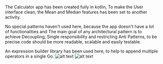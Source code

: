 The Calculator app has been created fully in kotlin, To make the User interface clean, the Mean and Median features
has been set to another activity.

No special patterns haven't used here, because the app doesn't have a lot of functionalities and The main goal of 
any architectural pattern is to achieve Decoupling, Single responsibility and restricting Anti Patterns, to be precise code should be more readable, scalable and easily testable.

An expression builder library has been used here, to help to append multiple operators in a single Go.
![alt text](https://i.imgur.com/dSc6ejy.png?1)
![alt text](https://i.imgur.com/0rRmkMc.png?1)


